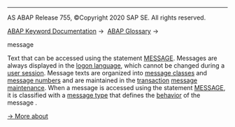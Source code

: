   

* * *

AS ABAP Release 755, ©Copyright 2020 SAP SE. All rights reserved.

[ABAP Keyword Documentation](javascript:call_link\('abenabap.htm'\)) →  [ABAP Glossary](javascript:call_link\('abenabap_glossary.htm'\)) → 

message

Text that can be accessed using the statement [MESSAGE](javascript:call_link\('abapmessage.htm'\)). Messages are always displayed in the [logon language](javascript:call_link\('abenlogon_language_glosry.htm'\) "Glossary Entry"), which cannot be changed during a [user session](javascript:call_link\('abenuser_session_glosry.htm'\) "Glossary Entry"). Message texts are organized into [message classes](javascript:call_link\('abenmessage_class_glosry.htm'\) "Glossary Entry") and [message numbers](javascript:call_link\('abenmessage_number_glosry.htm'\) "Glossary Entry") and are maintained in the [transaction](javascript:call_link\('abentransaction_glosry.htm'\) "Glossary Entry") [message maintenance](javascript:call_link\('abenmessage_maintenance_glosry.htm'\) "Glossary Entry"). When a message is accessed using the statement [MESSAGE](javascript:call_link\('abapmessage.htm'\)), it is classified with a [message type](javascript:call_link\('abenmessage_type_glosry.htm'\) "Glossary Entry") that defines the [behavior](javascript:call_link\('abenabap_messages_types.htm'\)) of the message .

[→ More about](javascript:call_link\('abenabap_messages.htm'\))
